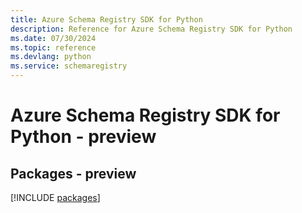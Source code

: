 ```yaml
---
title: Azure Schema Registry SDK for Python
description: Reference for Azure Schema Registry SDK for Python
ms.date: 07/30/2024
ms.topic: reference
ms.devlang: python
ms.service: schemaregistry
---
```

# Azure Schema Registry SDK for Python - preview
## Packages - preview
[!INCLUDE [packages](schema-registry-index.md)]
